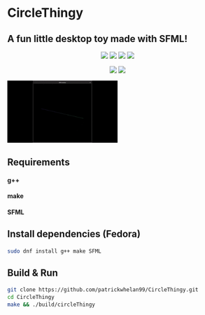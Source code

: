 # CircleThingy
## A fun little desktop toy made with SFML! 


<p align='center'>
  <img src="https://img.shields.io/static/v1?label=Maintained&message=Yes&color=success"/>
  <img src="https://img.shields.io/github/issues/patrickwhelan99/CircleThingy"/>
  <img src="https://img.shields.io/github/forks/patrickwhelan99/CircleThingy"/>
  <img src="https://img.shields.io/github/stars/patrickwhelan99/CircleThingy"/>
<p/>

<p align='center'>
  <img src="https://img.shields.io/github/license/patrickwhelan99/CircleThingy"/> 
  <img src="https://img.shields.io/static/v1?label=Made%20With&message=C%2B%2B&color=informational"/>
<p/>


<img src="https://github.com/patrickwhelan99/CircleThingy/blob/master/docs/media/example.gif?raw=true" width="50%" height="50%" />


## Requirements
#### g++
#### make
#### SFML

## Install dependencies (Fedora)
```bash
sudo dnf install g++ make SFML
```

## Build & Run
```bash
git clone https://github.com/patrickwhelan99/CircleThingy.git
cd CircleThingy
make && ./build/circleThingy
```
